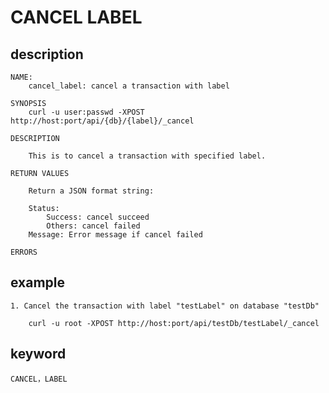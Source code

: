 # CANCEL LABEL
## description
    NAME:
        cancel_label: cancel a transaction with label
        
    SYNOPSIS
        curl -u user:passwd -XPOST http://host:port/api/{db}/{label}/_cancel

    DESCRIPTION

        This is to cancel a transaction with specified label.

    RETURN VALUES

        Return a JSON format string:

        Status: 
            Success: cancel succeed
            Others: cancel failed
        Message: Error message if cancel failed
           
    ERRORS
    
## example

    1. Cancel the transaction with label "testLabel" on database "testDb"

        curl -u root -XPOST http://host:port/api/testDb/testLabel/_cancel
 
## keyword

    CANCEL，LABEL






